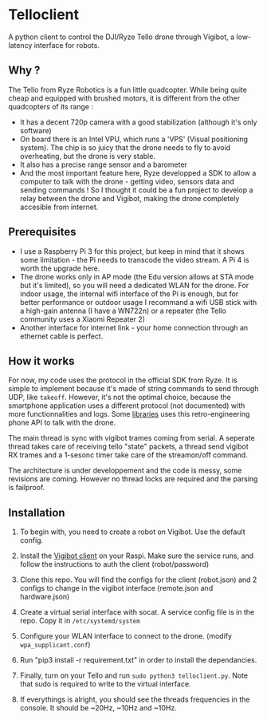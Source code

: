 # Telloclient
A python client to control the DJI/Ryze Tello drone through Vigibot, a low-latency interface for robots.      

## Why ?

The Tello from Ryze Robotics is a fun little quadcopter. While being quite cheap and equipped with brushed motors, it is different from the other quadcopters of its range :
- It has a decent 720p camera with a good stabilization (although it's only software)
- On board there is an Intel VPU, which runs a 'VPS' (Visual positioning system). The chip is so juicy that the drone needs to fly to avoid overheating, but the drone is very stable.
- It also has a precise range sensor and a barometer
- And the most important feature here, Ryze developped a SDK to allow a computer to talk with the drone - getting video, sensors data and sending commands !
So I thought it could be a fun project to develop a relay between the drone and Vigibot, making the drone completely accesible from internet.

## Prerequisites

- I use a Raspberry Pi 3 for this project, but keep in mind that it shows some limitation - the Pi needs to transcode the video stream. A Pi 4 is worth the upgrade here.
- The drone works only in AP mode (the Edu version allows at STA mode but it's limited), so you will need a dedicated WLAN for the drone. For indoor usage, the internal wifi interface of the Pi is enough, but for better performance or outdoor usage I recommand a wifi USB stick with a high-gain antenna (I have a WN722n) or a repeater (the Tello community uses a Xiaomi Repeater 2)
- Another interface for internet link - your home connection through an ethernet cable is perfect.

## How it works 

For now, my code uses the protocol in the official SDK from Ryze. It is simple to implement because it's made of string commands to send through UDP, like ```takeoff```. However, it's not the optimal choice, because the smartphone application uses a different protocol (not documented) with more functionnalities and logs. Some [libraries](https://github.com/hanyazou/TelloPy) uses this retro-engineering phone API to talk with the drone.    

The main thread is sync with vigibot trames coming from serial. A seperate thread takes care of receiving tello "state" packets, a thread send vigibot RX trames and a 1-sesonc timer take care of the streamon/off command.    

The architecture is under developpement and the code is messy, some revisions are coming. However no thread locks are required and the parsing is failproof. 

## Installation 

1. To begin with, you need to create a robot on Vigibot. Use the default config.

2. Install the [Vigibot client]( ) on your Raspi. Make sure the service runs, and follow the instructions to auth the client (robot/password)

3. Clone this repo. You will find the configs for the client (robot.json) and 2 configs to change in the vigibot interface (remote.json and hardware.json)

4. Create a virtual serial interface with socat. A service config file is in the repo. Copy it in `/etc/systemd/system` 

5. Configure your WLAN interface to connect to the drone. (modify `wpa_supplicant.conf`)

6. Run "pip3 install -r requirement.txt" in order to install the dependancies.

7. Finally, turn on your Tello and run `sudo python3 telloclient.py`. Note that sudo is required to write to the virtual interface. 

8. If everythings is alright, you should see the threads frequencies in the console. It should be ~20Hz, ~10Hz and ~10Hz. 